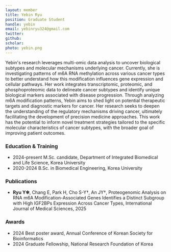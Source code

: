 ```yaml
---
layout: member
title: Yebin Ryu
position: Graduate Student
handle: yebin
email: yebinryu324@gmail.com
twitter:
github: 
scholar: 
photo: yebin.png
---
```


Yebin's research leverages multi-omic data analysis to uncover biological subtypes and molecular mechanisms underlying cancer. Currently, she is investigating patterns of m6A RNA methylation across various cancer types to better understand how this modification influences gene expression and cellular pathways. Her work integrates transcriptomic, proteomic, and phosphoproteomic data to delineate cancer subtypes and identify unique biological markers associated with disease progression. Through analyzing m6A modification patterns, Yebin aims to shed light on potential therapeutic targets and diagnostic markers for cancer. Her research seeks to deepen the understanding of the regulatory mechanisms driving cancer, ultimately facilitating the development of precision medicine approaches. This work has the potential to inform novel treatment strategies tailored to the specific molecular characteristics of cancer subtypes, with the broader goal of improving patient outcomes.


### Education & Training
- 2024-present M.Sc. candidate, Department of Integrated Biomedical and Life Science, Korea University
- 2020-2024 B.Sc. in Biomedical Engineering, Korea University

### Publications
- **Ryu Y✻**, Chang E, Park H, Cho S-Y†, An JY†, Proteogenomic Analysis on RNA m6A Modification-Associated Genes Identifies a Distinct Subgroup with High IGF2BPs Expression Across Cancer Types, International Journal of Medical Sciences, 2025

### Awards
- 2024 Best poster award, Annual Conference of Korean Society for Bioinformatics
- 2024 Graduate Fellowship, National Research Foundation of Korea

